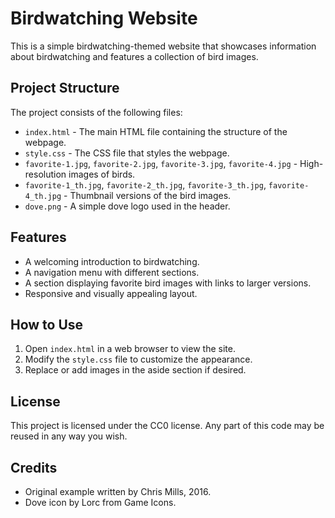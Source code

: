 # Birdwatching Website

This is a simple birdwatching-themed website that showcases information about birdwatching and features a collection of bird images.

## Project Structure

The project consists of the following files:

- `index.html` - The main HTML file containing the structure of the webpage.
- `style.css` - The CSS file that styles the webpage.
- `favorite-1.jpg`, `favorite-2.jpg`, `favorite-3.jpg`, `favorite-4.jpg` - High-resolution images of birds.
- `favorite-1_th.jpg`, `favorite-2_th.jpg`, `favorite-3_th.jpg`, `favorite-4_th.jpg` - Thumbnail versions of the bird images.
- `dove.png` - A simple dove logo used in the header.

## Features

- A welcoming introduction to birdwatching.
- A navigation menu with different sections.
- A section displaying favorite bird images with links to larger versions.
- Responsive and visually appealing layout.

## How to Use

1. Open `index.html` in a web browser to view the site.
2. Modify the `style.css` file to customize the appearance.
3. Replace or add images in the aside section if desired.

## License

This project is licensed under the CC0 license. Any part of this code may be reused in any way you wish.

## Credits

- Original example written by Chris Mills, 2016.
- Dove icon by Lorc from Game Icons.
